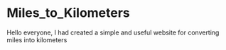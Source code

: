 # Miles_to_Kilometers
Hello everyone, I had created a simple and useful website for converting miles into kilometers
